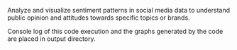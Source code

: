 Analyze and visualize sentiment patterns in social media data to understand public opinion and attitudes towards specific topics or brands.

Console log of this code execution and the graphs generated by the code are placed in output directory.
